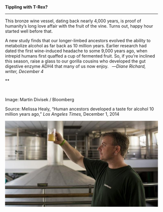 **Tippling with T-Rex?**

****

This bronze wine vessel, dating back nearly 4,000 years, is proof of humanity’s long love affair with the fruit of the vine. Turns out, happy hour started well before that.

A new study finds that our longer-limbed ancestors evolved the ability to metabolize alcohol as far back as 10 million years. Earlier research had dated the first wine-induced headache to some 9,000 years ago, when intrepid humans first quaffed a cup of fermented fruit. So, if you’re inclined this season, raise a glass to our gorilla cousins who developed the gut digestive enzyme ADH4 that many of us now enjoy.
   —*Diane Richard, writer, December 4*

**

     

Image: Martin Divisek / Bloomberg

Source: Melissa Healy, “Human ancestors developed a taste for alcohol 10 million years ago,” *Los Angeles Times,* December 1, 2014

![](../images/14-12-04_50.46.20_AlcoholEDIT-1.jpeg)
